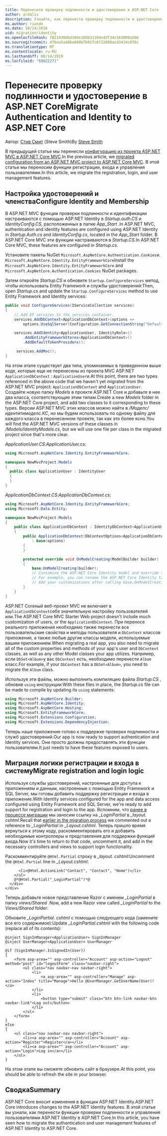 ```yaml
---
title: Перенесите проверку подлинности и удостоверение в ASP.NET Core
author: ardalis
description: Узнайте, как перенести проверку подлинности и удостоверение из проекта ASP.NET MVC в проект ASP.NET Core MVC.
ms.author: riande
ms.date: 10/14/2016
uid: migration/identity
ms.openlocfilehash: f821930dbd36de18db31104cddf34c563009a506
ms.sourcegitcommit: 476ea5ad86a680b7b017c6f32098acd3414c0f6c
ms.translationtype: MT
ms.contentlocale: ru-RU
ms.lasthandoff: 08/14/2019
ms.locfileid: "69022271"
---
```

# <a name="migrate-authentication-and-identity-to-aspnet-core"></a><span data-ttu-id="7584c-103">Перенесите проверку подлинности и удостоверение в ASP.NET Core</span><span class="sxs-lookup"><span data-stu-id="7584c-103">Migrate Authentication and Identity to ASP.NET Core</span></span>

<span data-ttu-id="7584c-104">Автор: [Стив Смит](https://ardalis.com/) (Steve Smith)</span><span class="sxs-lookup"><span data-stu-id="7584c-104">By [Steve Smith](https://ardalis.com/)</span></span>

<span data-ttu-id="7584c-105">В предыдущей статье мы перенесли [конфигурацию из проекта ASP.NET MVC в ASP.NET Core MVC](xref:migration/configuration).</span><span class="sxs-lookup"><span data-stu-id="7584c-105">In the previous article, we [migrated configuration from an ASP.NET MVC project to ASP.NET Core MVC](xref:migration/configuration).</span></span> <span data-ttu-id="7584c-106">В этой статье мы переносим функции регистрации, входа и управления пользователями.</span><span class="sxs-lookup"><span data-stu-id="7584c-106">In this article, we migrate the registration, login, and user management features.</span></span>

## <a name="configure-identity-and-membership"></a><span data-ttu-id="7584c-107">Настройка удостоверений и членства</span><span class="sxs-lookup"><span data-stu-id="7584c-107">Configure Identity and Membership</span></span>

<span data-ttu-id="7584c-108">В ASP.NET MVC функции проверки подлинности и идентификации настраиваются с помощью ASP.NET Identity в *Startup.auth.CS* и *IdentityConfig.CS*, расположенных в папке *App_Start* .</span><span class="sxs-lookup"><span data-stu-id="7584c-108">In ASP.NET MVC, authentication and identity features are configured using ASP.NET Identity in *Startup.Auth.cs* and *IdentityConfig.cs*, located in the *App_Start* folder.</span></span> <span data-ttu-id="7584c-109">В ASP.NET Core MVC эти функции настраиваются в *Startup.CS*.</span><span class="sxs-lookup"><span data-stu-id="7584c-109">In ASP.NET Core MVC, these features are configured in *Startup.cs*.</span></span>

<span data-ttu-id="7584c-110">Установите пакеты NuGet `Microsoft.AspNetCore.Authentication.Cookies`и. `Microsoft.AspNetCore.Identity.EntityFrameworkCore`</span><span class="sxs-lookup"><span data-stu-id="7584c-110">Install the `Microsoft.AspNetCore.Identity.EntityFrameworkCore` and `Microsoft.AspNetCore.Authentication.Cookies` NuGet packages.</span></span>

<span data-ttu-id="7584c-111">Затем откройте *Startup.CS* и обновите `Startup.ConfigureServices` метод, чтобы использовать Entity Framework и службы удостоверений:</span><span class="sxs-lookup"><span data-stu-id="7584c-111">Then, open *Startup.cs* and update the `Startup.ConfigureServices` method to use Entity Framework and Identity services:</span></span>

```csharp
public void ConfigureServices(IServiceCollection services)
{
    // Add EF services to the services container.
    services.AddDbContext<ApplicationDbContext>(options =>
        options.UseSqlServer(Configuration.GetConnectionString("DefaultConnection")));

    services.AddIdentity<ApplicationUser, IdentityRole>()
        .AddEntityFrameworkStores<ApplicationDbContext>()
        .AddDefaultTokenProviders();

     services.AddMvc();
}
```

<span data-ttu-id="7584c-112">На этом этапе существует два типа, упоминаемых в приведенном выше коде, которые еще не перенесены из проекта MVC ASP.NET `ApplicationDbContext` : `ApplicationUser`и.</span><span class="sxs-lookup"><span data-stu-id="7584c-112">At this point, there are two types referenced in the above code that we haven't yet migrated from the ASP.NET MVC project: `ApplicationDbContext` and `ApplicationUser`.</span></span> <span data-ttu-id="7584c-113">Создайте новую папку *Models* в проекте ASP.NET Core и добавьте в нее два класса, соответствующие этим типам.</span><span class="sxs-lookup"><span data-stu-id="7584c-113">Create a new *Models* folder in the ASP.NET Core project, and add two classes to it corresponding to these types.</span></span> <span data-ttu-id="7584c-114">Версии ASP.NET MVC этих классов можно найти в */Моделс/идентитимоделс.КС*, но мы будем использовать по одному файлу для каждого класса в перенесенном проекте, так как это более ясно.</span><span class="sxs-lookup"><span data-stu-id="7584c-114">You will find the ASP.NET MVC versions of these classes in */Models/IdentityModels.cs*, but we will use one file per class in the migrated project since that's more clear.</span></span>

<span data-ttu-id="7584c-115">*ApplicationUser.CS*:</span><span class="sxs-lookup"><span data-stu-id="7584c-115">*ApplicationUser.cs*:</span></span>

```csharp
using Microsoft.AspNetCore.Identity.EntityFrameworkCore;

namespace NewMvcProject.Models
{
  public class ApplicationUser : IdentityUser
  {
  }
}
```

<span data-ttu-id="7584c-116">*ApplicationDbContext.CS*:</span><span class="sxs-lookup"><span data-stu-id="7584c-116">*ApplicationDbContext.cs*:</span></span>

```csharp
using Microsoft.AspNetCore.Identity.EntityFrameworkCore;
using Microsoft.Data.Entity;

namespace NewMvcProject.Models
{
    public class ApplicationDbContext : IdentityDbContext<ApplicationUser>
    {
        public ApplicationDbContext(DbContextOptions<ApplicationDbContext> options)
            : base(options)
        {
        }

        protected override void OnModelCreating(ModelBuilder builder)
        {
            base.OnModelCreating(builder);
            // Customize the ASP.NET Core Identity model and override the defaults if needed.
            // For example, you can rename the ASP.NET Core Identity table names and more.
            // Add your customizations after calling base.OnModelCreating(builder);
        }
    }
}
```

<span data-ttu-id="7584c-117">ASP.NET Coreный веб-проект MVC не включает в `ApplicationDbContext`себя значительную настройку пользователей или.</span><span class="sxs-lookup"><span data-stu-id="7584c-117">The ASP.NET Core MVC Starter Web project doesn't include much customization of users, or the `ApplicationDbContext`.</span></span> <span data-ttu-id="7584c-118">При переносе реального приложения необходимо также перенести все пользовательские свойства и методы пользователя и `DbContext` классов приложения, а также любые другие классы модели, используемые вашим приложением.</span><span class="sxs-lookup"><span data-stu-id="7584c-118">When migrating a real app, you also need to migrate all of the custom properties and methods of your app's user and `DbContext` classes, as well as any other Model classes your app utilizes.</span></span> <span data-ttu-id="7584c-119">Например, если `DbSet<Album>`у вас `DbContext` есть, необходимо перенести `Album` класс.</span><span class="sxs-lookup"><span data-stu-id="7584c-119">For example, if your `DbContext` has a `DbSet<Album>`, you need to migrate the `Album` class.</span></span>

<span data-ttu-id="7584c-120">Используя эти файлы, можно выполнить компиляцию файла *Startup.CS* , обновив `using` инструкции:</span><span class="sxs-lookup"><span data-stu-id="7584c-120">With these files in place, the *Startup.cs* file can be made to compile by updating its `using` statements:</span></span>

```csharp
using Microsoft.AspNetCore.Builder;
using Microsoft.AspNetCore.Identity;
using Microsoft.AspNetCore.Hosting;
using Microsoft.EntityFrameworkCore;
using Microsoft.Extensions.Configuration;
using Microsoft.Extensions.DependencyInjection;
```

<span data-ttu-id="7584c-121">Теперь наше приложение готово к поддержке проверки подлинности и служб удостоверений.</span><span class="sxs-lookup"><span data-stu-id="7584c-121">Our app is now ready to support authentication and Identity services.</span></span> <span data-ttu-id="7584c-122">Они просто должны предоставлять эти функции пользователям.</span><span class="sxs-lookup"><span data-stu-id="7584c-122">It just needs to have these features exposed to users.</span></span>

## <a name="migrate-registration-and-login-logic"></a><span data-ttu-id="7584c-123">Миграция логики регистрации и входа в систему</span><span class="sxs-lookup"><span data-stu-id="7584c-123">Migrate registration and login logic</span></span>

<span data-ttu-id="7584c-124">Используя службы удостоверений, настроенные для доступа к приложениям и данным, настроенные с помощью Entity Framework и SQL Server, мы готовы добавить поддержку регистрации и входа в приложение.</span><span class="sxs-lookup"><span data-stu-id="7584c-124">With Identity services configured for the app and data access configured using Entity Framework and SQL Server, we're ready to add support for registration and login to the app.</span></span> <span data-ttu-id="7584c-125">Вспомним, что [ранее в процессе миграции](xref:migration/mvc#migrate-the-layout-file) мы заносим ссылку на *_LoginPartial* в *_layout. cshtml*.</span><span class="sxs-lookup"><span data-stu-id="7584c-125">Recall that [earlier in the migration process](xref:migration/mvc#migrate-the-layout-file) we commented out a reference to *_LoginPartial* in *_Layout.cshtml*.</span></span> <span data-ttu-id="7584c-126">Теперь пришло время вернуться к этому коду, раскомментировать его и добавить необходимые контроллеры и представления для поддержки функций входа.</span><span class="sxs-lookup"><span data-stu-id="7584c-126">Now it's time to return to that code, uncomment it, and add in the necessary controllers and views to support login functionality.</span></span>

<span data-ttu-id="7584c-127">Раскомментируйте `@Html.Partial` строку в *_layout. cshtml*:</span><span class="sxs-lookup"><span data-stu-id="7584c-127">Uncomment the `@Html.Partial` line in *_Layout.cshtml*:</span></span>

```cshtml
      <li>@Html.ActionLink("Contact", "Contact", "Home")</li>
    </ul>
    @*@Html.Partial("_LoginPartial")*@
  </div>
</div>
```

<span data-ttu-id="7584c-128">Теперь добавьте новое представление Razor с именем *_LoginPartial* в папку *views/Shared* .</span><span class="sxs-lookup"><span data-stu-id="7584c-128">Now, add a new Razor view called *_LoginPartial* to the *Views/Shared* folder:</span></span>

<span data-ttu-id="7584c-129">Обновите *_LoginPartial. cshtml* с помощью следующего кода (замените все его содержимое):</span><span class="sxs-lookup"><span data-stu-id="7584c-129">Update *_LoginPartial.cshtml* with the following code (replace all of its contents):</span></span>

```cshtml
@inject SignInManager<ApplicationUser> SignInManager
@inject UserManager<ApplicationUser> UserManager

@if (SignInManager.IsSignedIn(User))
{
    <form asp-area="" asp-controller="Account" asp-action="Logout" method="post" id="logoutForm" class="navbar-right">
        <ul class="nav navbar-nav navbar-right">
            <li>
                <a asp-area="" asp-controller="Manage" asp-action="Index" title="Manage">Hello @UserManager.GetUserName(User)!</a>
            </li>
            <li>
                <button type="submit" class="btn btn-link navbar-btn navbar-link">Log out</button>
            </li>
        </ul>
    </form>
}
else
{
    <ul class="nav navbar-nav navbar-right">
        <li><a asp-area="" asp-controller="Account" asp-action="Register">Register</a></li>
        <li><a asp-area="" asp-controller="Account" asp-action="Login">Log in</a></li>
    </ul>
}
```

<span data-ttu-id="7584c-130">На этом этапе вы сможете обновить сайт в браузере.</span><span class="sxs-lookup"><span data-stu-id="7584c-130">At this point, you should be able to refresh the site in your browser.</span></span>

## <a name="summary"></a><span data-ttu-id="7584c-131">Сводка</span><span class="sxs-lookup"><span data-stu-id="7584c-131">Summary</span></span>

<span data-ttu-id="7584c-132">ASP.NET Core вносит изменения в функции ASP.NET Identity.</span><span class="sxs-lookup"><span data-stu-id="7584c-132">ASP.NET Core introduces changes to the ASP.NET Identity features.</span></span> <span data-ttu-id="7584c-133">В этой статье вы узнали, как перенести функции проверки подлинности и управления пользователями ASP.NET Identity в ASP.NET Core.</span><span class="sxs-lookup"><span data-stu-id="7584c-133">In this article, you have seen how to migrate the authentication and user management features of ASP.NET Identity to ASP.NET Core.</span></span>
